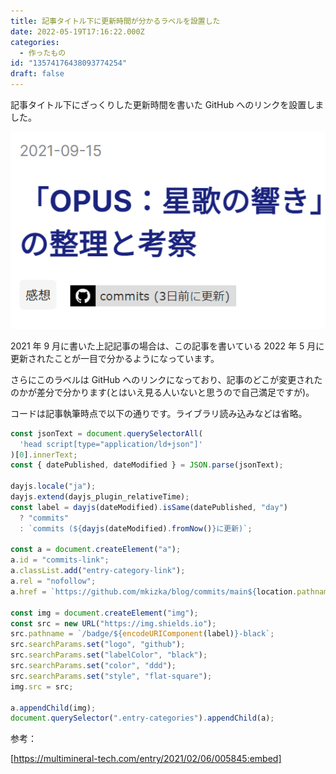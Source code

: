 ```yaml
---
title: 記事タイトル下に更新時間が分かるラベルを設置した
date: 2022-05-19T17:16:22.000Z
categories:
  - 作ったもの
id: "13574176438093774254"
draft: false
---
```


記事タイトル下にざっくりした更新時間を書いた GitHub へのリンクを設置しました。

<!-- more -->

![](../images/20220520015249.png)

2021 年 9 月に書いた上記記事の場合は、この記事を書いている 2022 年 5 月に更新されたことが一目で分かるようになっています。

さらにこのラベルは GitHub へのリンクになっており、記事のどこが変更されたのかが差分で分かります(とはいえ見る人いないと思うので自己満足ですが)。

コードは記事執筆時点で以下の通りです。ライブラリ読み込みなどは省略。

```javascript
const jsonText = document.querySelectorAll(
  'head script[type="application/ld+json"]'
)[0].innerText;
const { datePublished, dateModified } = JSON.parse(jsonText);

dayjs.locale("ja");
dayjs.extend(dayjs_plugin_relativeTime);
const label = dayjs(dateModified).isSame(datePublished, "day")
  ? "commits"
  : `commits (${dayjs(dateModified).fromNow()}に更新)`;

const a = document.createElement("a");
a.id = "commits-link";
a.classList.add("entry-category-link");
a.rel = "nofollow";
a.href = `https://github.com/mkizka/blog/commits/main${location.pathname}.md`;

const img = document.createElement("img");
const src = new URL("https://img.shields.io");
src.pathname = `/badge/${encodeURIComponent(label)}-black`;
src.searchParams.set("logo", "github");
src.searchParams.set("labelColor", "black");
src.searchParams.set("color", "ddd");
src.searchParams.set("style", "flat-square");
img.src = src;

a.appendChild(img);
document.querySelector(".entry-categories").appendChild(a);
```

参考：

[https://multimineral-tech.com/entry/2021/02/06/005845:embed]
